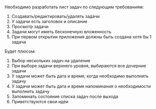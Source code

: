 Необходимо разработать лист задач по следующим требованиям:

1. Создавать/редактировать/удалять задачи
2. У задачи есть заголовок и описание
3. Просмотр задачи
4. Задачи могут иметь бесконечную вложенность
5. При первом открытии приложения должны быть создана хотя бы 1 задача

Будет плюсом:

1. Выбор нескольких задач на удаление
2. При выборе задачи верхнего уровня, выбираются все дочерние задачи
3. У задачи может быть дата и время, когда необходимо выполнить задачу
4. У задачи может быть дата и время напоминания о необходимости выполнить задачу
5. Запоминать состояние списка задач после выхода
6. Приветствуются свои идеи
